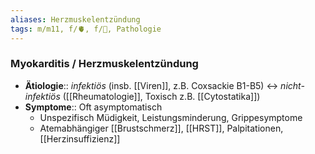 ```yaml
---
aliases: Herzmuskelentzündung
tags: m/m11, f/🫀, f/🦠, Pathologie
---
```

### Myokarditis / Herzmuskelentzündung
- **Ätiologie**:: *infektiös* (insb. [[Viren]], z.B. Coxsackie B1-B5) ↔ *nicht-infektiös* ([[Rheumatologie]], Toxisch z.B. [[Cytostatika]])
- **Symptome**:: Oft asymptomatisch
	- Unspezifisch Müdigkeit, Leistungsminderung, Grippesymptome
	- Atemabhängiger [[Brustschmerz]], [[HRST]], Palpitationen, [[Herzinsuffizienz]]